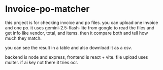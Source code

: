 # Invoice-po-matcher

this project is for checking invoice and po files.
you can upload one invoice and one po.
it uses gemini-2.5-flash-lite from google to read the files and get info like vendor, total, and items.
then it compare both and tell how much they match.

you can see the result in a table and also download it as a csv.

backend is node and express, frontend is react + vite.
file upload uses multer. if ai key not there it tries ocr.
